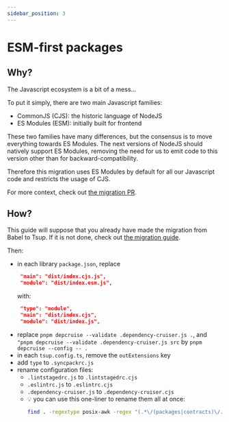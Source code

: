 ```yaml
---
sidebar_position: 3
---
```


# ESM-first packages

## Why?

The Javascript ecosystem is a bit of a mess...

To put it simply, there are two main Javascript families:

- CommonJS (CJS): the historic language of NodeJS
- ES Modules (ESM): initially built for frontend

These two families have many differences, but the consensus is to move everything towards ES Modules. The next versions of NodeJS should natively support ES Modules, removing the need for us to emit code to this version other than for backward-compatibility.

Therefore this migration uses ES Modules by default for all our Javascript code and restricts the usage of CJS.

For more context, check out [the migration PR](https://github.com/swarmion/swarmion/pull/519).

## How?

This guide will suppose that you already have made the migration from Babel to Tsup. If it is not done, check out [the migration guide](./babel-to-tsup).

Then:

- in each library `package.json`, replace
  ```json
   "main": "dist/index.cjs.js",
   "module": "dist/index.esm.js",
  ```
  with:
  ```json
   "type": "module",
   "main": "dist/index.cjs",
   "module": "dist/index.js",
  ```
- replace `pnpm depcruise --validate .dependency-cruiser.js .`, and `"pnpm depcruise --validate .dependency-cruiser.js src` by `pnpm depcruise --config -- .`
- in each `tsup.config.ts`, remove the `outExtensions` key
- add `type` to `.syncpackrc.js`
- rename configuration files:
  - `.lintstagedrc.js` to `.lintstagedrc.cjs`
  - `.eslintrc.js` to `.eslintrc.cjs`
  - `.dependency-cruiser.js` to `.dependency-cruiser.cjs`
  - 💡 you can use this one-liner to rename them all at once:
    ```bash
    find . -regextype posix-awk -regex "(.*\/(packages|contracts)\/.*\/)\.(lintstagedrc|dependency-cruiser|eslintrc)\.js"  -exec bash -c 'mv $0 ${0/js/cjs}' {} \;
    ```
